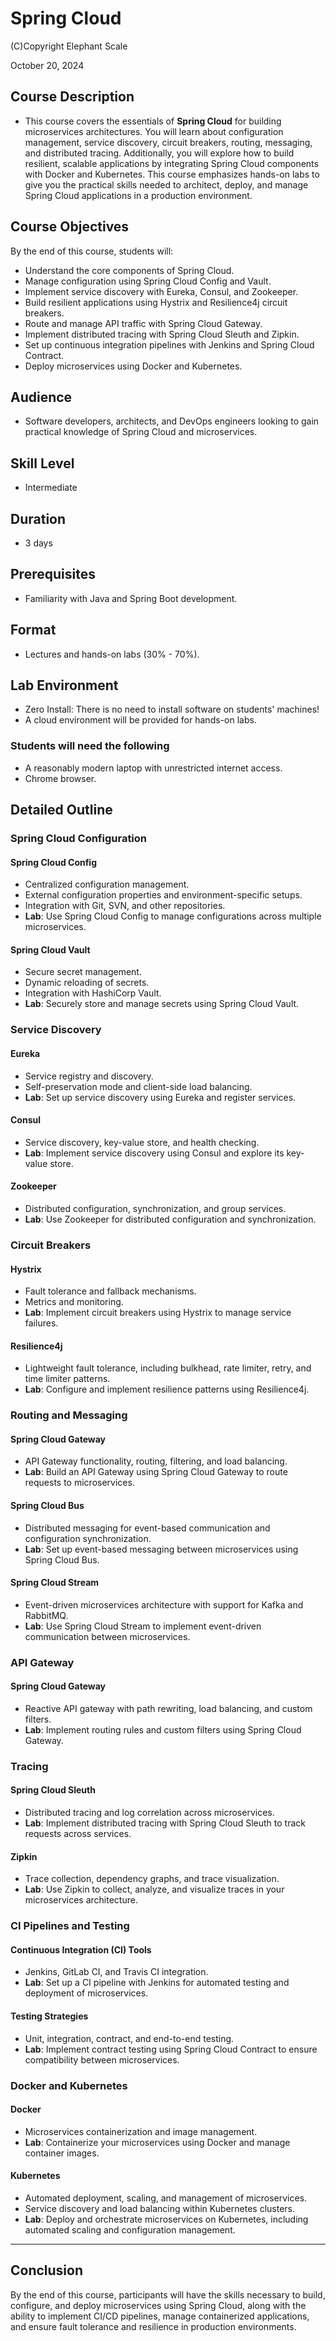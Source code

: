 # Spring Cloud

(C)Copyright Elephant Scale

October 20, 2024

## Course Description

* This course covers the essentials of **Spring Cloud** for building microservices architectures. You will learn about configuration management, service discovery, circuit breakers, routing, messaging, and distributed tracing. Additionally, you will explore how to build resilient, scalable applications by integrating Spring Cloud components with Docker and Kubernetes. This course emphasizes hands-on labs to give you the practical skills needed to architect, deploy, and manage Spring Cloud applications in a production environment.

## Course Objectives

By the end of this course, students will:
* Understand the core components of Spring Cloud.
* Manage configuration using Spring Cloud Config and Vault.
* Implement service discovery with Eureka, Consul, and Zookeeper.
* Build resilient applications using Hystrix and Resilience4j circuit breakers.
* Route and manage API traffic with Spring Cloud Gateway.
* Implement distributed tracing with Spring Cloud Sleuth and Zipkin.
* Set up continuous integration pipelines with Jenkins and Spring Cloud Contract.
* Deploy microservices using Docker and Kubernetes.

## Audience

* Software developers, architects, and DevOps engineers looking to gain practical knowledge of Spring Cloud and microservices.

## Skill Level

* Intermediate

## Duration

* 3 days

## Prerequisites

* Familiarity with Java and Spring Boot development.

## Format

* Lectures and hands-on labs (30% - 70%).

## Lab Environment

* Zero Install: There is no need to install software on students' machines!
* A cloud environment will be provided for hands-on labs.

### Students will need the following
* A reasonably modern laptop with unrestricted internet access.
* Chrome browser.

## Detailed Outline

### Spring Cloud Configuration

#### Spring Cloud Config
- Centralized configuration management.
- External configuration properties and environment-specific setups.
- Integration with Git, SVN, and other repositories.
- **Lab**: Use Spring Cloud Config to manage configurations across multiple microservices.

#### Spring Cloud Vault
- Secure secret management.
- Dynamic reloading of secrets.
- Integration with HashiCorp Vault.
- **Lab**: Securely store and manage secrets using Spring Cloud Vault.

### Service Discovery

#### Eureka
- Service registry and discovery.
- Self-preservation mode and client-side load balancing.
- **Lab**: Set up service discovery using Eureka and register services.

#### Consul
- Service discovery, key-value store, and health checking.
- **Lab**: Implement service discovery using Consul and explore its key-value store.

#### Zookeeper
- Distributed configuration, synchronization, and group services.
- **Lab**: Use Zookeeper for distributed configuration and synchronization.

### Circuit Breakers

#### Hystrix
- Fault tolerance and fallback mechanisms.
- Metrics and monitoring.
- **Lab**: Implement circuit breakers using Hystrix to manage service failures.

#### Resilience4j
- Lightweight fault tolerance, including bulkhead, rate limiter, retry, and time limiter patterns.
- **Lab**: Configure and implement resilience patterns using Resilience4j.

### Routing and Messaging

#### Spring Cloud Gateway
- API Gateway functionality, routing, filtering, and load balancing.
- **Lab**: Build an API Gateway using Spring Cloud Gateway to route requests to microservices.

#### Spring Cloud Bus
- Distributed messaging for event-based communication and configuration synchronization.
- **Lab**: Set up event-based messaging between microservices using Spring Cloud Bus.

#### Spring Cloud Stream
- Event-driven microservices architecture with support for Kafka and RabbitMQ.
- **Lab**: Use Spring Cloud Stream to implement event-driven communication between microservices.

### API Gateway

#### Spring Cloud Gateway
- Reactive API gateway with path rewriting, load balancing, and custom filters.
- **Lab**: Implement routing rules and custom filters using Spring Cloud Gateway.

### Tracing

#### Spring Cloud Sleuth
- Distributed tracing and log correlation across microservices.
- **Lab**: Implement distributed tracing with Spring Cloud Sleuth to track requests across services.

#### Zipkin
- Trace collection, dependency graphs, and trace visualization.
- **Lab**: Use Zipkin to collect, analyze, and visualize traces in your microservices architecture.

### CI Pipelines and Testing

#### Continuous Integration (CI) Tools
- Jenkins, GitLab CI, and Travis CI integration.
- **Lab**: Set up a CI pipeline with Jenkins for automated testing and deployment of microservices.

#### Testing Strategies
- Unit, integration, contract, and end-to-end testing.
- **Lab**: Implement contract testing using Spring Cloud Contract to ensure compatibility between microservices.

### Docker and Kubernetes

#### Docker
- Microservices containerization and image management.
- **Lab**: Containerize your microservices using Docker and manage container images.

#### Kubernetes
- Automated deployment, scaling, and management of microservices.
- Service discovery and load balancing within Kubernetes clusters.
- **Lab**: Deploy and orchestrate microservices on Kubernetes, including automated scaling and configuration management.

---

## Conclusion

By the end of this course, participants will have the skills necessary to build, configure, and deploy microservices using Spring Cloud, along with the ability to implement CI/CD pipelines, manage containerized applications, and ensure fault tolerance and resilience in production environments.
